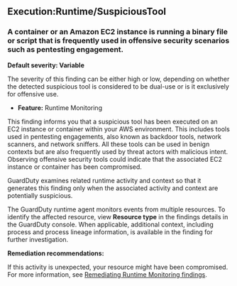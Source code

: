 Execution:Runtime/SuspiciousTool
--------------------------------

### A container or an Amazon EC2 instance is running a binary file or script that is frequently used in offensive security scenarios such as pentesting engagement.

**Default severity: Variable**

The severity of this finding can be either high or low, depending on whether the detected suspicious tool is considered to be dual-use or is it exclusively for offensive use.

* **Feature:** Runtime Monitoring

This finding informs you that a suspicious tool has been executed on an EC2 instance or container within your AWS environment. This includes tools used in pentesting engagements, also known as backdoor tools, network scanners, and network sniffers. All these tools can be used in benign contexts but are also frequently used by threat actors with malicious intent. Observing offensive security tools could indicate that the associated EC2 instance or container has been compromised.

GuardDuty examines related runtime activity and context so that it generates this finding only when the associated activity and context are potentially suspicious.

The GuardDuty runtime agent monitors events from multiple resources. To identify the affected resource, view **Resource type** in the findings details in the GuardDuty console. When applicable, additional context, including process and process lineage information, is available in the finding for further investigation.

**Remediation recommendations:**

If this activity is unexpected, your resource might have been compromised. For more information, see [Remediating Runtime Monitoring findings](https://docs.aws.amazon.com/guardduty/latest/ug/guardduty-remediate-runtime-monitoring.html).
